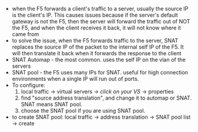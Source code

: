 - when the F5 forwards a client's traffic to a server, usually the source IP is the client's IP. This causes issues because if the server's default gateway is not the F5, then the server will forward the traffic out of NOT the F5, and when the client receives it back, it will not know where it came from
- to solve the issue, when the F5 forwards traffic to the server, SNAT replaces the source IP of the packet to the internal self IP of the F5. It will then translate it back when it forwards the response to the client
- SNAT Automap - the most common. uses the self IP on the vlan of the servers
- SNAT pool - the F5 uses many IPs for SNAT. useful for high connection environments when a single IP will run out of ports.
- To configure:
	1. local traffic -> virtual servers -> *click on your VS* -> properties
	2. find "source address translation", and change it to automap or SNAT. SNAT means SNAT pool.
	3. choose the SNAT pool if you are using SNAT pool.
- to create SNAT pool: local traffic -> address translation -> SNAT pool list -> create